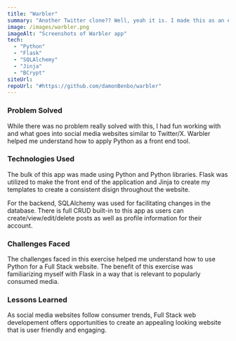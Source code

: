 ```yaml
---
title: "Warbler"
summary: "Another Twitter clone?? Well, yeah it is. I made this as an exercise to see what Python and Flask was capable of."
image: /images/warbler.png
imageAlt: "Screenshots of Warbler app"
tech:
  - "Python"
  - "Flask"
  - "SQLAlchemy"
  - "Jinja"
  - "BCrypt"
siteUrl:
repoUrl: "#https://github.com/damonBenbo/warbler"
---
```


### Problem Solved

While there was no problem really solved with this, I had fun working with and what goes into social media websites similar to Twitter/X. Warbler helped me understand how to apply Python as a front end tool.

### Technologies Used

The bulk of this app was made using Python and Python libraries. Flask was utilized to make the front end of the application and Jinja to create my templates to create a consistent disign throughout the website. 

For the backend, SQLAlchemy was used for facilitating changes in the database. There is full CRUD built-in to this app as users can create/view/edit/delete posts as well as profile information for their account.

### Challenges Faced

The challenges faced in this exercise helped me understand how to use Python for a Full Stack website. The benefit of this exercise was familiarizing myself with Flask in a way that is relevant to popularly consumed media.

### Lessons Learned

As social media websites follow consumer trends, Full Stack web developement offers opportunities to create an appealing looking website that is user friendly and engaging. 